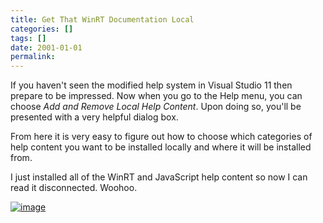 ```yaml
---
title: Get That WinRT Documentation Local
categories: []
tags: []
date: 2001-01-01
permalink: 
---
```


If you haven't seen the modified help system in Visual Studio 11 then prepare to be impressed. Now when you go to the Help menu, you can choose _Add and Remove Local Help Content_. Upon doing so, you'll be presented with a very helpful dialog box.

From here it is very easy to figure out how to choose which categories of help content you want to be installed locally and where it will be installed from.

I just installed all of the WinRT and JavaScript help content so now I can read it disconnected. Woohoo.

[![](http://codefoster.blob.core.windows.net/site/image/6f36f0dd527c44c7acf57a8a212b1b96/get-that-winrt-documentation-local_01_1.png "image")](http://{fix}/image.axd?picture=WindowsLiveWriter/GetThatWinRTDocumentationLocal/7940C87B/image.png)